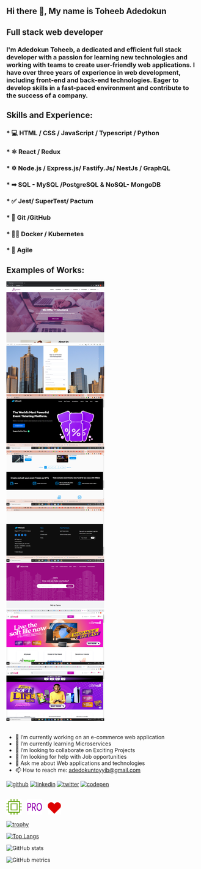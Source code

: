 ## Hi there 👋, My name is Toheeb Adedokun
## Full stack web developer
### I'm Adedokun Toheeb, a dedicated and efficient full stack developer with a passion for learning new technologies and working with teams to create user-friendly web applications. I have over three years of experience in web development, including front-end and back-end technologies. Eager to develop skills in a fast-paced environment and contribute to the success of a company.

## Skills and Experience: 
### * 💻 HTML / CSS / JavaScript / Typescript / Python
### * ⚛ React / Redux 
### * ✡  Node.js / Express.js/ Fastify.Js/ NestJs / GraphQL 
### * ➡ SQL - MySQL /PostgreSQL & NoSQL- MongoDB
### * ✅  Jest/ SuperTest/ Pactum
### * 🏪 Git /GitHub
### *  👨‍💻 Docker / Kubernetes
### * 🤝 Agile

## Examples of Works:
<div flex flex-direction='column'>
<img src="https://github.com/RxGoodness/RxGoodness/blob/main/Appoga(1).png" width="256"/>
<img src="https://github.com/RxGoodness/RxGoodness/blob/main/Providus_Screenshot%20(1).png" width="256"/>
<img src="https://github.com/RxGoodness/RxGoodness/blob/main/Screenshot%20(112).png" width="256"/>
<img src="https://github.com/RxGoodness/RxGoodness/blob/main/Screenshot%20(113).png" width="256"/>
<img src="https://github.com/RxGoodness/RxGoodness/blob/main/Screenshot%20(114).png" width="256"/>
<img src="https://github.com/RxGoodness/RxGoodness/blob/main/Wiki_Screenshot%20(1).png" width="256"/>
<img src="https://github.com/RxGoodness/RxGoodness/blob/main/altmall_Screenshot%20(1).png" width="256"/>
<img src="https://github.com/RxGoodness/RxGoodness/blob/main/altmall_Screenshot%20(2).png" width="256"/>
<!-- <img src="" width="256"/> -->
</div>

<br/>

- 🔭 I’m currently working on an e-commerce web application 
- 🌱 I’m currently learning Microservices 
- 👯 I’m looking to collaborate on Exciting Projects 
- 🤔 I’m looking for help with Job opportunities 
- 💬 Ask me about Web applications and technologies 
- 📫 How to reach me: adedokuntoyyib@gmail.com

[<img src='https://cdn.jsdelivr.net/npm/simple-icons@3.0.1/icons/github.svg' alt='github' height='40'>](https://github.com/RxGoodness)  [<img src='https://cdn.jsdelivr.net/npm/simple-icons@3.0.1/icons/linkedin.svg' alt='linkedin' height='40'>](https://www.linkedin.com/in/toheeb-adedokun/)  [<img src='https://cdn.jsdelivr.net/npm/simple-icons@3.0.1/icons/twitter.svg' alt='twitter' height='40'>](https://twitter.com/RxGoodness)  [<img src='https://cdn.jsdelivr.net/npm/simple-icons@3.0.1/icons/codepen.svg' alt='codepen' height='40'>](https://codepen.io/RxGoodness)  

<br/>
<a href='https://docs.github.com/en/developers'><img src='https://raw.githubusercontent.com/acervenky/animated-github-badges/master/assets/devbadge.gif' width='40' height='40'></a> <a href='https://github.com/pricing'><img src='https://raw.githubusercontent.com/acervenky/animated-github-badges/master/assets/pro.gif' width='40' height='40'></a> <a href='https://docs.github.com/en/github/supporting-the-open-source-community-with-github-sponsors'><img src='https://raw.githubusercontent.com/acervenky/animated-github-badges/master/assets/sponsorbadge.gif' width='35' height='35'></a> 

<br/>

[![trophy](https://github-profile-trophy.vercel.app/?username=RxGoodness)](https://github.com/ryo-ma/github-profile-trophy)

[![Top Langs](https://github-readme-stats.vercel.app/api/top-langs/?username=RxGoodness)](https://github.com/RxGoodness/github-readme-stats)

![GitHub stats](https://github-readme-stats.vercel.app/api?username=RxGoodness&show_icons=true)  

<!-- ![GitHub Activity Graph](https://activity-graph.herokuapp.com/graph?username=RxGoodness)   -->

![GitHub metrics](https://metrics.lecoq.io/RxGoodness)  

